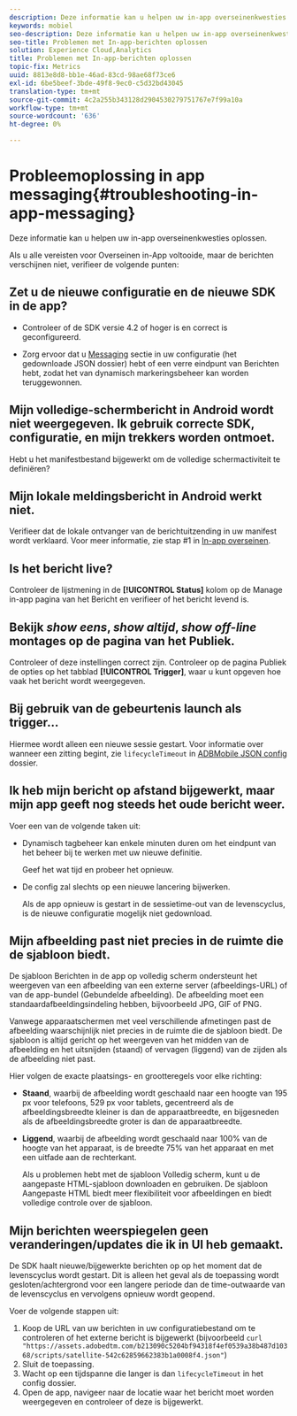 ```yaml
---
description: Deze informatie kan u helpen uw in-app overseinenkwesties oplossen.
keywords: mobiel
seo-description: Deze informatie kan u helpen uw in-app overseinenkwesties oplossen.
seo-title: Problemen met In-app-berichten oplossen
solution: Experience Cloud,Analytics
title: Problemen met In-app-berichten oplossen
topic-fix: Metrics
uuid: 8813e8d8-bb1e-46ad-83cd-98ae68f73ce6
exl-id: 6be5beef-3bde-49f8-9ec0-c5d32bd43045
translation-type: tm+mt
source-git-commit: 4c2a255b343128d2904530279751767e7f99a10a
workflow-type: tm+mt
source-wordcount: '636'
ht-degree: 0%

---
```


# Probleemoplossing in app messaging{#troubleshooting-in-app-messaging}

Deze informatie kan u helpen uw in-app overseinenkwesties oplossen.

Als u alle vereisten voor Overseinen in-App voltooide, maar de berichten verschijnen niet, verifieer de volgende punten:

## Zet u de nieuwe configuratie en de nieuwe SDK in de app?

* Controleer of de SDK versie 4.2 of hoger is en correct is geconfigureerd.

* Zorg ervoor dat u [Messaging](/help/using/in-app-messaging/in-app-messaging.md) sectie in uw configuratie (het gedownloade JSON dossier) hebt of een verre eindpunt van Berichten hebt, zodat het van dynamisch markeringsbeheer kan worden teruggewonnen.

## Mijn volledige-schermbericht in Android wordt niet weergegeven. Ik gebruik correcte SDK, configuratie, en mijn trekkers worden ontmoet.

Hebt u het manifestbestand bijgewerkt om de volledige schermactiviteit te definiëren?

## Mijn lokale meldingsbericht in Android werkt niet.

Verifieer dat de lokale ontvanger van de berichtuitzending in uw manifest wordt verklaard. Voor meer informatie, zie stap #1 in [In-app overseinen](/help/android/messaging-main/messaging/messaging.md).

## Is het bericht live?

Controleer de lijstmening in de **[!UICONTROL Status]** kolom op de Manage in-app pagina van het Bericht en verifieer of het bericht levend is.

## Bekijk *show eens*, *show altijd*, *show off-line* montages op de pagina van het Publiek.

Controleer of deze instellingen correct zijn. Controleer op de pagina Publiek de opties op het tabblad **[!UICONTROL Trigger]**, waar u kunt opgeven hoe vaak het bericht wordt weergegeven.

## Bij gebruik van de gebeurtenis launch als trigger...

Hiermee wordt alleen een nieuwe sessie gestart. Voor informatie over wanneer een zitting begint, zie `lifecycleTimeout` in [ADBMobile JSON config](/help/ios/configuration/json-config/json-config.md) dossier.

## Ik heb mijn bericht op afstand bijgewerkt, maar mijn app geeft nog steeds het oude bericht weer.

Voer een van de volgende taken uit:

* Dynamisch tagbeheer kan enkele minuten duren om het eindpunt van het beheer bij te werken met uw nieuwe definitie.

   Geef het wat tijd en probeer het opnieuw.

* De config zal slechts op een nieuwe lancering bijwerken.

   Als de app opnieuw is gestart in de sessietime-out van de levenscyclus, is de nieuwe configuratie mogelijk niet gedownload.

## Mijn afbeelding past niet precies in de ruimte die de sjabloon biedt.

De sjabloon Berichten in de app op volledig scherm ondersteunt het weergeven van een afbeelding van een externe server (afbeeldings-URL) of van de app-bundel (Gebundelde afbeelding). De afbeelding moet een standaardafbeeldingsindeling hebben, bijvoorbeeld JPG, GIF of PNG.

Vanwege apparaatschermen met veel verschillende afmetingen past de afbeelding waarschijnlijk niet precies in de ruimte die de sjabloon biedt. De sjabloon is altijd gericht op het weergeven van het midden van de afbeelding en het uitsnijden (staand) of vervagen (liggend) van de zijden als de afbeelding niet past.

Hier volgen de exacte plaatsings- en grootteregels voor elke richting:

* **Staand**, waarbij de afbeelding wordt geschaald naar een hoogte van 195 px voor telefoons, 529 px voor tablets, gecentreerd als de afbeeldingsbreedte kleiner is dan de apparaatbreedte, en bijgesneden als de afbeeldingsbreedte groter is dan de apparaatbreedte.

* **Liggend**, waarbij de afbeelding wordt geschaald naar 100% van de hoogte van het apparaat, is de breedte 75% van het apparaat en met een uitfade aan de rechterkant.

   Als u problemen hebt met de sjabloon Volledig scherm, kunt u de aangepaste HTML-sjabloon downloaden en gebruiken. De sjabloon Aangepaste HTML biedt meer flexibiliteit voor afbeeldingen en biedt volledige controle over de sjabloon.

## Mijn berichten weerspiegelen geen veranderingen/updates die ik in UI heb gemaakt.

De SDK haalt nieuwe/bijgewerkte berichten op op het moment dat de levenscyclus wordt gestart. Dit is alleen het geval als de toepassing wordt gesloten/achtergrond voor een langere periode dan de time-outwaarde van de levenscyclus en vervolgens opnieuw wordt geopend.

Voer de volgende stappen uit:

1. Koop de URL van uw berichten in uw configuratiebestand om te controleren of het externe bericht is bijgewerkt (bijvoorbeeld `curl "https://assets.adobedtm.com/b213090c5204bf94318f4ef0539a38b487d10368/scripts/satellite-542c62859662383b1a0008f4.json"`)
1. Sluit de toepassing.
1. Wacht op een tijdspanne die langer is dan `lifecycleTimeout` in het config dossier.
1. Open de app, navigeer naar de locatie waar het bericht moet worden weergegeven en controleer of deze is bijgewerkt.

